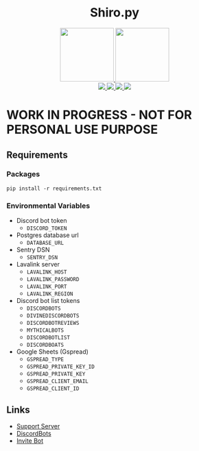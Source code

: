 <div align="center">
  <h1>Shiro.py</h1>
  <a href="https://discordbots.org/bot/593116701281746955">
    <img src="https://cdn.discordapp.com/app-icons/593116701281746955/f3ab56b8d306025937032e5ce07efb4b.png" height="125px">
  </a>
  <a href="https://discordbots.org/bot/593116701281746955">
    <img src="https://discordbots.org/api/widget/593116701281746955.svg" height="125px">
  </a>
  <br>
  <a href="https://discordbots.org/bot/593116701281746955">
    <img src="https://www.codefactor.io/repository/github/mrspinne/shiro.py/badge">
  </a>
  <a href="https://discordbots.org/bot/593116701281746955">
    <img src="https://img.shields.io/badge/python-3.7-blue">
  </a>
  <a href="https://discordbots.org/bot/593116701281746955">
    <img src="https://img.shields.io/badge/version-1.3-orange">
  </a>
  <a href="https://discordbots.org/bot/593116701281746955">
    <img src="https://img.shields.io/discord/600761022089003021">
  </a>
</div>

# WORK IN PROGRESS - NOT FOR PERSONAL USE PURPOSE
## Requirements
### Packages
    pip install -r requirements.txt
### Environmental Variables 
* Discord bot token
    * `DISCORD_TOKEN`
* Postgres database url
    * `DATABASE_URL`
* Sentry DSN
    * `SENTRY_DSN`
* Lavalink server
    * `LAVALINK_HOST`
    * `LAVALINK_PASSWORD`
    * `LAVALINK_PORT`
    * `LAVALINK_REGION`
* Discord bot list tokens
    * `DISCORDBOTS`
    * `DIVINEDISCORDBOTS` 
    * `DISCORDBOTREVIEWS`
    * `MYTHICALBOTS`
    * `DISCORDBOTLIST`
    * `DISCORDBOATS`
* Google Sheets (Gspread)
    * `GSPREAD_TYPE`
    * `GSPREAD_PRIVATE_KEY_ID`
    * `GSPREAD_PRIVATE_KEY`
    * `GSPREAD_CLIENT_EMAIL`
    * `GSPREAD_CLIENT_ID`

## Links
* [Support Server](https://discord.gg/5z4z8kh)
* [DiscordBots](https://discordbots.org/bot/593116701281746955)
* [Invite Bot](https://discordapp.com/oauth2/authorize?client_id=593116701281746955&permissions=3238976&scope=bot)
